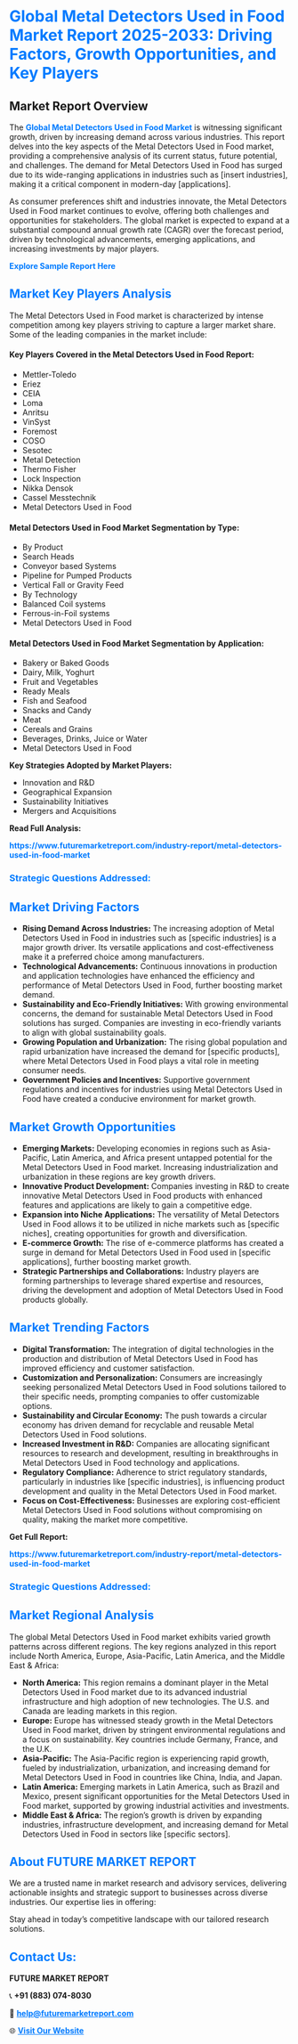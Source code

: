 <h1 style="color: #007BFF;">Global Metal Detectors Used in Food Market Report 2025-2033: Driving Factors, Growth Opportunities, and Key Players</h1>

<section id="overview">
<h2>Market Report Overview</h2>
<p>The <a href="https://www.futuremarketreport.com/industry-report/metal-detectors-used-in-food-market" style="color: #007BFF; text-decoration: none;"><strong>Global Metal Detectors Used in Food Market</strong></a> is witnessing significant growth, driven by increasing demand across various industries. This report delves into the key aspects of the Metal Detectors Used in Food market, providing a comprehensive analysis of its current status, future potential, and challenges. The demand for Metal Detectors Used in Food has surged due to its wide-ranging applications in industries such as [insert industries], making it a critical component in modern-day [applications].</p>
<p>As consumer preferences shift and industries innovate, the Metal Detectors Used in Food market continues to evolve, offering both challenges and opportunities for stakeholders. The global market is expected to expand at a substantial compound annual growth rate (CAGR) over the forecast period, driven by technological advancements, emerging applications, and increasing investments by major players.</p>
</section>

<section id="overview">
<p><a href="https://www.futuremarketreport.com/request-sample/reportId=100988" style="color: #007BFF; text-decoration: none;"><strong>Explore Sample Report Here</strong></a></p>
</section>

<section id="key-players">
<h2 style="color: #007BFF;">Market Key Players Analysis</h2>
<p>The Metal Detectors Used in Food market is characterized by intense competition among key players striving to capture a larger market share. Some of the leading companies in the market include:</p>
<h4>Key Players Covered in the Metal Detectors Used in Food Report:</h4>
<ul><li>Mettler-Toledo</li><li>Eriez</li><li>CEIA</li><li>Loma</li><li>Anritsu</li><li>VinSyst</li><li>Foremost</li><li>COSO</li><li>Sesotec</li><li>Metal Detection</li><li>Thermo Fisher</li><li>Lock Inspection</li><li>Nikka Densok</li><li>Cassel Messtechnik</li><li>Metal Detectors Used in Food</li></ul>
<h4>Metal Detectors Used in Food Market Segmentation by Type:</h4>
<ul><li>By Product</li><li>Search Heads</li><li>Conveyor based Systems</li><li>Pipeline for Pumped Products</li><li>Vertical Fall or Gravity Feed</li><li>By Technology</li><li>Balanced Coil systems</li><li>Ferrous-in-Foil systems</li><li>Metal Detectors Used in Food</li></ul>

<h4>Metal Detectors Used in Food Market Segmentation by Application:</h4>
<ul><li>Bakery or Baked Goods</li><li>Dairy, Milk, Yoghurt</li><li>Fruit and Vegetables</li><li>Ready Meals</li><li>Fish and Seafood</li><li>Snacks and Candy</li><li>Meat</li><li>Cereals and Grains</li><li>Beverages, Drinks, Juice or Water</li><li>Metal Detectors Used in Food</li></ul>
<p><strong>Key Strategies Adopted by Market Players:</strong></p>
<ul>
<li>Innovation and R&D</li>
<li>Geographical Expansion</li>
<li>Sustainability Initiatives</li>
<li>Mergers and Acquisitions</li>
</ul>
</section>

<section>
<p><strong>Read Full Analysis: </strong></p><a href="https://www.futuremarketreport.com/industry-report/metal-detectors-used-in-food-market" style="color: #007BFF; text-decoration: none;"><strong>https://www.futuremarketreport.com/industry-report/metal-detectors-used-in-food-market</strong></a>
<h3 style="color: #007BFF;">Strategic Questions Addressed:</h3>
</section>

<section id="driving-factors">
<h2 style="color: #007BFF;">Market Driving Factors</h2>
<ul>
<li><strong>Rising Demand Across Industries:</strong> The increasing adoption of Metal Detectors Used in Food in industries such as [specific industries] is a major growth driver. Its versatile applications and cost-effectiveness make it a preferred choice among manufacturers.</li>
<li><strong>Technological Advancements:</strong> Continuous innovations in production and application technologies have enhanced the efficiency and performance of Metal Detectors Used in Food, further boosting market demand.</li>
<li><strong>Sustainability and Eco-Friendly Initiatives:</strong> With growing environmental concerns, the demand for sustainable Metal Detectors Used in Food solutions has surged. Companies are investing in eco-friendly variants to align with global sustainability goals.</li>
<li><strong>Growing Population and Urbanization:</strong> The rising global population and rapid urbanization have increased the demand for [specific products], where Metal Detectors Used in Food plays a vital role in meeting consumer needs.</li>
<li><strong>Government Policies and Incentives:</strong> Supportive government regulations and incentives for industries using Metal Detectors Used in Food have created a conducive environment for market growth.</li>
</ul>
</section>

<section id="growth-opportunities">
<h2 style="color: #007BFF;">Market Growth Opportunities</h2>
<ul>
<li><strong>Emerging Markets:</strong> Developing economies in regions such as Asia-Pacific, Latin America, and Africa present untapped potential for the Metal Detectors Used in Food market. Increasing industrialization and urbanization in these regions are key growth drivers.</li>
<li><strong>Innovative Product Development:</strong> Companies investing in R&D to create innovative Metal Detectors Used in Food products with enhanced features and applications are likely to gain a competitive edge.</li>
<li><strong>Expansion into Niche Applications:</strong> The versatility of Metal Detectors Used in Food allows it to be utilized in niche markets such as [specific niches], creating opportunities for growth and diversification.</li>
<li><strong>E-commerce Growth:</strong> The rise of e-commerce platforms has created a surge in demand for Metal Detectors Used in Food used in [specific applications], further boosting market growth.</li>
<li><strong>Strategic Partnerships and Collaborations:</strong> Industry players are forming partnerships to leverage shared expertise and resources, driving the development and adoption of Metal Detectors Used in Food products globally.</li>
</ul>
</section>

<section id="trending-factors">
<h2 style="color: #007BFF;">Market Trending Factors</h2>
<ul>
<li><strong>Digital Transformation:</strong> The integration of digital technologies in the production and distribution of Metal Detectors Used in Food has improved efficiency and customer satisfaction.</li>
<li><strong>Customization and Personalization:</strong> Consumers are increasingly seeking personalized Metal Detectors Used in Food solutions tailored to their specific needs, prompting companies to offer customizable options.</li>
<li><strong>Sustainability and Circular Economy:</strong> The push towards a circular economy has driven demand for recyclable and reusable Metal Detectors Used in Food solutions.</li>
<li><strong>Increased Investment in R&D:</strong> Companies are allocating significant resources to research and development, resulting in breakthroughs in Metal Detectors Used in Food technology and applications.</li>
<li><strong>Regulatory Compliance:</strong> Adherence to strict regulatory standards, particularly in industries like [specific industries], is influencing product development and quality in the Metal Detectors Used in Food market.</li>
<li><strong>Focus on Cost-Effectiveness:</strong> Businesses are exploring cost-efficient Metal Detectors Used in Food solutions without compromising on quality, making the market more competitive.</li>
</ul>
</section>

<section>
<p><strong>Get Full Report: </strong></p><a href="https://www.futuremarketreport.com/industry-report/metal-detectors-used-in-food-market" style="color: #007BFF; text-decoration: none;"><strong>https://www.futuremarketreport.com/industry-report/metal-detectors-used-in-food-market</strong></a>
<h3 style="color: #007BFF;">Strategic Questions Addressed:</h3>
</section>


<section id="regional-analysis">
<h2 style="color: #007BFF;">Market Regional Analysis</h2>
<p>The global Metal Detectors Used in Food market exhibits varied growth patterns across different regions. The key regions analyzed in this report include North America, Europe, Asia-Pacific, Latin America, and the Middle East & Africa:</p>
<ul>
<li><strong>North America:</strong> This region remains a dominant player in the Metal Detectors Used in Food market due to its advanced industrial infrastructure and high adoption of new technologies. The U.S. and Canada are leading markets in this region.</li>
<li><strong>Europe:</strong> Europe has witnessed steady growth in the Metal Detectors Used in Food market, driven by stringent environmental regulations and a focus on sustainability. Key countries include Germany, France, and the U.K.</li>
<li><strong>Asia-Pacific:</strong> The Asia-Pacific region is experiencing rapid growth, fueled by industrialization, urbanization, and increasing demand for Metal Detectors Used in Food in countries like China, India, and Japan.</li>
<li><strong>Latin America:</strong> Emerging markets in Latin America, such as Brazil and Mexico, present significant opportunities for the Metal Detectors Used in Food market, supported by growing industrial activities and investments.</li>
<li><strong>Middle East & Africa:</strong> The region’s growth is driven by expanding industries, infrastructure development, and increasing demand for Metal Detectors Used in Food in sectors like [specific sectors].</li>
</ul>
</section>

<footer>
<h2 style="color: #007BFF;">About FUTURE MARKET REPORT</h2>
<p>We are a trusted name in market research and advisory services, delivering actionable insights and strategic support to businesses across diverse industries. Our expertise lies in offering:</p>

<p>Stay ahead in today’s competitive landscape with our tailored research solutions.</p>

<h2 style="color: #007BFF;">Contact Us:</h2>
<p><strong>FUTURE MARKET REPORT</strong></p>
<p>📞 <strong>+91 (883) 074-8030</strong></p>
<p>📧 <strong><a href="mailto:help@futuremarketreport.com" style="color: #007BFF;">help@futuremarketreport.com</a></strong></p>
<p>🌐 <strong><a href="https://www.futuremarketreport.com/" style="color: #007BFF;">Visit Our Website</a></strong></p>
</footer>